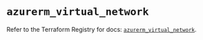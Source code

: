 # `azurerm_virtual_network`

Refer to the Terraform Registry for docs: [`azurerm_virtual_network`](https://registry.terraform.io/providers/hashicorp/azurerm/3.109.0/docs/resources/virtual_network).
